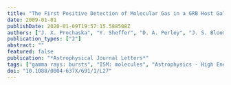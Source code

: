 ```yaml
---
title: "The First Positive Detection of Molecular Gas in a GRB Host Galaxy"
date: 2009-01-01
publishDate: 2020-01-09T19:57:15.588508Z
authors: ["J. X. Prochaska", "Y. Sheffer", "D. A. Perley", "J. S. Bloom", "L. A. Lopez", "M. Dessauges-Zavadsky", "H. -W. Chen", "A. V. Filippenko", "M. Ganeshalingam", "W. Li", "A. A. Miller", "D. Starr"]
publication_types: ["2"]
abstract: ""
featured: false
publication: "*Astrophysical Journal Letters*"
tags: ["gamma rays: bursts", "ISM: molecules", "Astrophysics - High Energy Astrophysical Phenomena", "Astrophysics - Cosmology and Extragalactic Astrophysics"]
doi: "10.1088/0004-637X/691/1/L27"
---
```


